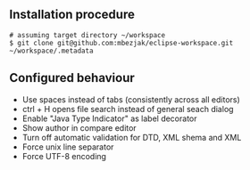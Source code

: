 ## Installation procedure

    # assuming target directory ~/workspace
    $ git clone git@github.com:mbezjak/eclipse-workspace.git ~/workspace/.metadata

## Configured behaviour

 * Use spaces instead of tabs (consistently across all editors)
 * ctrl + H opens file search instead of general seach dialog
 * Enable "Java Type Indicator" as label decorator
 * Show author in compare editor
 * Turn off automatic validation for DTD, XML shema and XML
 * Force unix line separator
 * Force UTF-8 encoding
